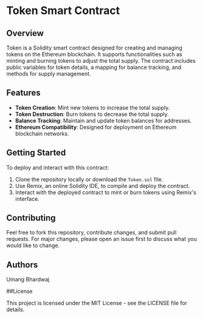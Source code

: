 # Token Smart Contract

## Overview
Token is a Solidity smart contract designed for creating and managing tokens on the Ethereum blockchain. It supports functionalities such as minting and burning tokens to adjust the total supply. The contract includes public variables for token details, a mapping for balance tracking, and methods for supply management.

## Features
- **Token Creation**: Mint new tokens to increase the total supply.
- **Token Destruction**: Burn tokens to decrease the total supply.
- **Balance Tracking**: Maintain and update token balances for addresses.
- **Ethereum Compatibility**: Designed for deployment on Ethereum blockchain networks.

## Getting Started
To deploy and interact with this contract:
1. Clone the repository locally or download the `Token.sol` file.
2. Use Remix, an online Solidity IDE, to compile and deploy the contract.
3. Interact with the deployed contract to mint or burn tokens using Remix's interface.

## Contributing

Feel free to fork this repository, contribute changes, and submit pull requests. For major changes, please open an issue first to discuss what you would like to change.


## Authors

Umang Bhardwaj

##License

This project is licensed under the MIT License - see the LICENSE file for details.

